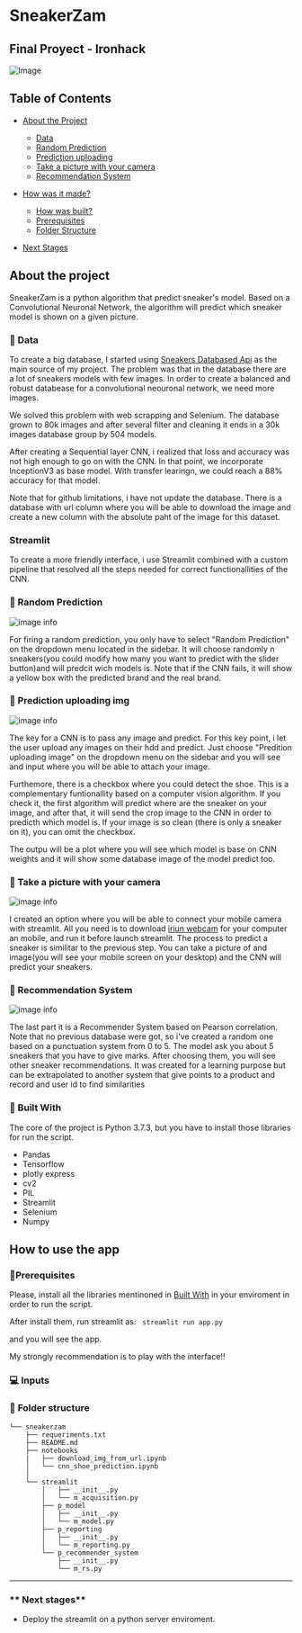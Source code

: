 # SneakerZam
## Final Proyect - Ironhack

![Image](https://images.unsplash.com/photo-1528669697102-a6edb9b6a282?ixlib=rb-1.2.1&auto=format&fit=crop&w=1920&h=500&q=80)  

## Table of Contents  

* [About the Project](#about-the-project) 
  * [Data](#bookmark_tabs:-data)
  * [Random Prediction](#pushpin-randon-prediction)  
  * [Prediction uploading](#pushpin-prediction-uploading)  
  * [Take a picture with your camera ](#pushpin-take-a-picture-with-your-camera)      
  * [Recommendation System](#pushpin-recommendation-system)     

* [How was it made?](#how-to-use-the-pipeline)  
  * [How was built?](#hammer-built-with)  
  * [Prerequisites](#page_with_curl-prerequisites)  
  * [Folder Structure](#file_folder-folder-structure)  
* [Next Stages](#next-stages) 
  
## About the project  

SneakerZam is a python algorithm that predict sneaker's model. Based on a Convolutional Neuronal Network, the algorithm will predict which sneaker model is shown on a given picture.

### :bookmark_tabs: Data
  
To create a big database, I started using [Sneakers Databased Api](https://app.swaggerhub.com/apis-docs/tg4solutions/the-sneaker-database/1.0.0#/sneakers/getSneakers) as the main source of my project. The problem was that in the database there are a lot of sneakers models with few images. In order to create a balanced and robust databease for a convolutional neouronal network, we need more images.

We solved this problem with web scrapping and Selenium. The database grown to 80k images and after several filter and cleaning it ends in a 30k images database group by 504 models.

After creating a Sequential layer CNN, i realized that loss and accuracy was not high enough to go on with the CNN. In that point, we incorporate InceptionV3 as base model. With transfer learingn, we could reach a 88% accuracy for that model. 

Note that for github limitations, i have not update the database. There is a database with url column where you will be able to download the image and create a new column with the absolute paht of the image for this dataset. 

### Streamlit

To create a more friendly interface, i use Streamlit combined with a custom pipeline that resolved all the steps needed for correct functionallities of the CNN. 
  
### :pushpin: Random Prediction

![image info](./readmeims/randomp.png)

For firing a random prediction, you only have to select "Random Prediction" on the dropdown menu located in the sidebar. It will choose randomly n sneakers(you could modify how many you want to predict with the slider button)and will predcit wich models is. Note that if the CNN fails, it will show a yellow box with the predicted brand and the real brand. 

  
###  :pushpin: Prediction uploading img
  
![image info](./readmeims/uploadimg.png)

The key for a CNN is to pass any image and predict. For this key point, i let the user upload any images on their hdd and predict. Just choose "Predition uploading image" on the dropdown menu on the sidebar and you will see and input where you will be able to attach your image. 

Furthemore, there is a checkbox where you could detect the shoe. This is a complementary funtionallity based on a computer vision algorithm. If you check it, the first algorithm will predict where are the sneaker on your image, and after that, it will send the crop image to the CNN in order to predicth which model is. If your image is so clean (there is only a sneaker on it), you can omit the checkbox. 

The outpu will be a plot where you will see which model is base on CNN weights and it will show some database image of the model predict too.
  
  
###  :pushpin: Take a picture with your camera  

![image info](./readmeims/tp.png)

I created an option where you will be able to connect your mobile camera with streamlit. All you need is to download [iriun webcam](https://iriun.com/) for your computer an mobile, and run it before launch streamlit. The process to predict a sneaker is similitar to the previous step. You can take a picture of and image(you will see your mobile screen on your desktop) and the CNN will predict your sneakers.

###  :pushpin: Recommendation System  
  
![image info](./readmeims/rs.png)

The last part it is a Recommender System based on Pearson correlation. Note that no previous database were got, so i've created a random one based on a punctuation system from 0 to 5. The model ask you about 5 sneakers that you have to give marks. After choosing them, you will see other sneaker recommendations. It was created for a learning purpose but can be extrapolated to another system that give points to a product and record and user id to find similarities


  ###  :hammer: Built With   
The core of the project is Python 3.7.3, but you have to install those libraries for run the script.   

- Pandas
- Tensorflow
- plotly express
- cv2
- PIL 
- Streamlit
- Selenium
- Numpy


  
## **How to use the app**
###  **:page_with_curl:Prerequisites**  
Please, install all the libraries mentinoned in [Built With](#built-with) in your enviroment in order to run the script.  

After install them, run streamlit as: 
<code>
streamlit run app.py
</code>

and you will see the app. 

My strongly recommendation is to play with the interface!!
  
### **:computer: Inputs**  
 
  
### :file_folder: **Folder structure**  
```
└── sneakerzam   
    ├── requeriments.txt  
    ├── README.md  
    ├── notebooks  
    |   ├── download_img_from_url.ipynb  
    │   └── cnn_shoe_prediction.ipynb  
    │   
    └── streamlit
        │   ├── __init__.py  
        │   └── m_acquisition.py  
        ├── p_model 
        │   ├── __init__.py  
        │   └── m_model.py  
        ├── p_reporting  
        │   ├── __init__.py  
        │   └── m_reporting.py  
        └── p_recommender_system  
            ├── __init__.py  
            └── m_rs.py  

```
  
 ---  
### ** Next stages**  

- Deploy the streamlit on a python server enviroment.
